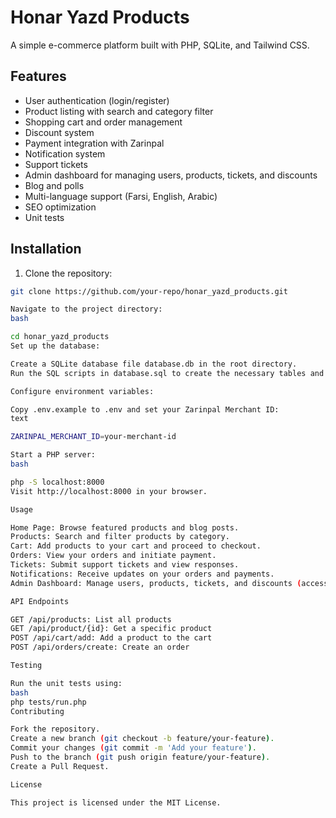 # Honar Yazd Products

A simple e-commerce platform built with PHP, SQLite, and Tailwind CSS.

## Features
- User authentication (login/register)
- Product listing with search and category filter
- Shopping cart and order management
- Discount system
- Payment integration with Zarinpal
- Notification system
- Support tickets
- Admin dashboard for managing users, products, tickets, and discounts
- Blog and polls
- Multi-language support (Farsi, English, Arabic)
- SEO optimization
- Unit tests

## Installation
1. Clone the repository:
```bash
git clone https://github.com/your-repo/honar_yazd_products.git

Navigate to the project directory:
bash

cd honar_yazd_products
Set up the database:

Create a SQLite database file database.db in the root directory.
Run the SQL scripts in database.sql to create the necessary tables and seed data.

Configure environment variables:

Copy .env.example to .env and set your Zarinpal Merchant ID:
text

ZARINPAL_MERCHANT_ID=your-merchant-id

Start a PHP server:
bash

php -S localhost:8000
Visit http://localhost:8000 in your browser.

Usage

Home Page: Browse featured products and blog posts.
Products: Search and filter products by category.
Cart: Add products to your cart and proceed to checkout.
Orders: View your orders and initiate payment.
Tickets: Submit support tickets and view responses.
Notifications: Receive updates on your orders and payments.
Admin Dashboard: Manage users, products, tickets, and discounts (accessible to admin users only).

API Endpoints

GET /api/products: List all products
GET /api/product/{id}: Get a specific product
POST /api/cart/add: Add a product to the cart
POST /api/orders/create: Create an order

Testing

Run the unit tests using:
bash
php tests/run.php
Contributing

Fork the repository.
Create a new branch (git checkout -b feature/your-feature).
Commit your changes (git commit -m 'Add your feature').
Push to the branch (git push origin feature/your-feature).
Create a Pull Request.

License

This project is licensed under the MIT License.